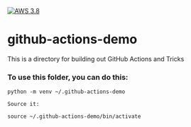 [![AWS 3.8](https://github.com/xvillanu/practical-mlops/actions/workflows/main.yml/badge.svg)](https://github.com/xvillanu/practical-mlops/actions/workflows/main.yml)

# github-actions-demo

This is a directory for building out GitHub Actions and Tricks

### To use this folder, you can do this:
```
python -m venv ~/.github-actions-demo

Source it:

source ~/.github-actions-demo/bin/activate

```
